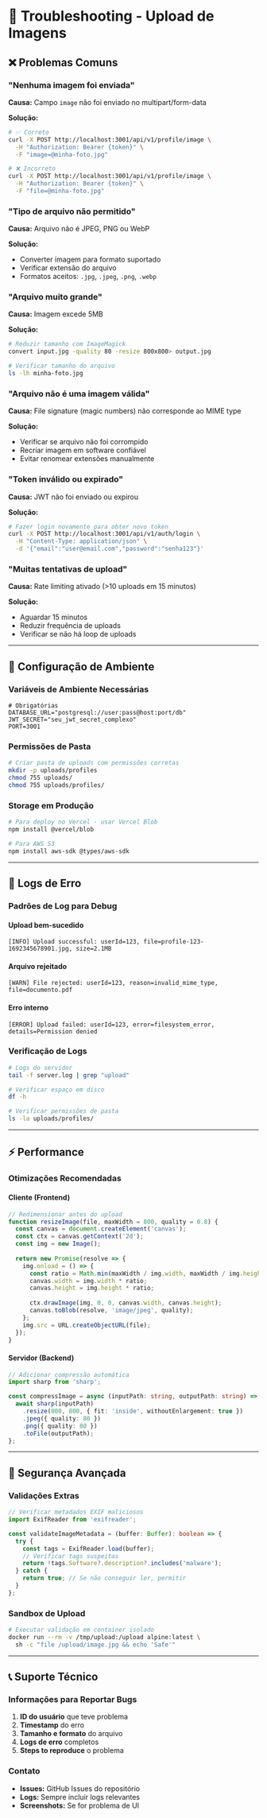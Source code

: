 # 🔧 Troubleshooting - Upload de Imagens

## ❌ Problemas Comuns

### "Nenhuma imagem foi enviada"
**Causa:** Campo `image` não foi enviado no multipart/form-data

**Solução:**
```bash
# ✅ Correto
curl -X POST http://localhost:3001/api/v1/profile/image \
  -H "Authorization: Bearer {token}" \
  -F "image=@minha-foto.jpg"

# ❌ Incorreto
curl -X POST http://localhost:3001/api/v1/profile/image \
  -H "Authorization: Bearer {token}" \
  -F "file=@minha-foto.jpg"
```

### "Tipo de arquivo não permitido"
**Causa:** Arquivo não é JPEG, PNG ou WebP

**Solução:**
- Converter imagem para formato suportado
- Verificar extensão do arquivo
- Formatos aceitos: `.jpg`, `.jpeg`, `.png`, `.webp`

### "Arquivo muito grande"
**Causa:** Imagem excede 5MB

**Solução:**
```bash
# Reduzir tamanho com ImageMagick
convert input.jpg -quality 80 -resize 800x800> output.jpg

# Verificar tamanho do arquivo
ls -lh minha-foto.jpg
```

### "Arquivo não é uma imagem válida"
**Causa:** File signature (magic numbers) não corresponde ao MIME type

**Solução:**
- Verificar se arquivo não foi corrompido
- Recriar imagem em software confiável
- Evitar renomear extensões manualmente

### "Token inválido ou expirado"
**Causa:** JWT não foi enviado ou expirou

**Solução:**
```bash
# Fazer login novamente para obter novo token
curl -X POST http://localhost:3001/api/v1/auth/login \
  -H "Content-Type: application/json" \
  -d '{"email":"user@email.com","password":"senha123"}'
```

### "Muitas tentativas de upload"
**Causa:** Rate limiting ativado (>10 uploads em 15 minutos)

**Solução:**
- Aguardar 15 minutos
- Reduzir frequência de uploads
- Verificar se não há loop de uploads

---

## 🔧 Configuração de Ambiente

### Variáveis de Ambiente Necessárias
```env
# Obrigatórias
DATABASE_URL="postgresql://user:pass@host:port/db"
JWT_SECRET="seu_jwt_secret_complexo"
PORT=3001
```

### Permissões de Pasta
```bash
# Criar pasta de uploads com permissões corretas
mkdir -p uploads/profiles
chmod 755 uploads/
chmod 755 uploads/profiles/
```

### Storage em Produção
```bash
# Para deploy no Vercel - usar Vercel Blob
npm install @vercel/blob

# Para AWS S3
npm install aws-sdk @types/aws-sdk
```

---

## 🚨 Logs de Erro

### Padrões de Log para Debug

#### Upload bem-sucedido
```
[INFO] Upload successful: userId=123, file=profile-123-1692345678901.jpg, size=2.1MB
```

#### Arquivo rejeitado
```
[WARN] File rejected: userId=123, reason=invalid_mime_type, file=documento.pdf
```

#### Erro interno
```
[ERROR] Upload failed: userId=123, error=filesystem_error, details=Permission denied
```

### Verificação de Logs
```bash
# Logs do servidor
tail -f server.log | grep "upload"

# Verificar espaço em disco
df -h

# Verificar permissões de pasta
ls -la uploads/profiles/
```

---

## ⚡ Performance

### Otimizações Recomendadas

#### Cliente (Frontend)
```javascript
// Redimensionar antes do upload
function resizeImage(file, maxWidth = 800, quality = 0.8) {
  const canvas = document.createElement('canvas');
  const ctx = canvas.getContext('2d');
  const img = new Image();
  
  return new Promise(resolve => {
    img.onload = () => {
      const ratio = Math.min(maxWidth / img.width, maxWidth / img.height);
      canvas.width = img.width * ratio;
      canvas.height = img.height * ratio;
      
      ctx.drawImage(img, 0, 0, canvas.width, canvas.height);
      canvas.toBlob(resolve, 'image/jpeg', quality);
    };
    img.src = URL.createObjectURL(file);
  });
}
```

#### Servidor (Backend)
```typescript
// Adicionar compressão automática
import sharp from 'sharp';

const compressImage = async (inputPath: string, outputPath: string) => {
  await sharp(inputPath)
    .resize(800, 800, { fit: 'inside', withoutEnlargement: true })
    .jpeg({ quality: 80 })
    .png({ quality: 80 })
    .toFile(outputPath);
};
```

---

## 🔐 Segurança Avançada

### Validações Extras
```typescript
// Verificar metadados EXIF maliciosos
import ExifReader from 'exifreader';

const validateImageMetadata = (buffer: Buffer): boolean => {
  try {
    const tags = ExifReader.load(buffer);
    // Verificar tags suspeitas
    return !tags.Software?.description?.includes('malware');
  } catch {
    return true; // Se não conseguir ler, permitir
  }
};
```

### Sandbox de Upload
```bash
# Executar validação em container isolado
docker run --rm -v /tmp/upload:/upload alpine:latest \
  sh -c "file /upload/image.jpg && echo 'Safe'"
```

---

## 📞 Suporte Técnico

### Informações para Reportar Bugs
1. **ID do usuário** que teve problema
2. **Timestamp** do erro
3. **Tamanho e formato** do arquivo
4. **Logs de erro** completos
5. **Steps to reproduce** o problema

### Contato
- **Issues:** GitHub Issues do repositório
- **Logs:** Sempre incluir logs relevantes
- **Screenshots:** Se for problema de UI
